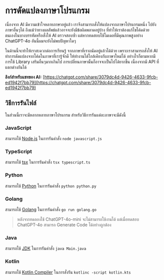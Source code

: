 # การดัดแปลงภาษาโปรแกรม

เนื่องจาก AI มีความเข้าใจหลายภาษาอยู่แล้ว เราจึงสามารถสั่งให้แปลงจากภาษาโปรแกรมหนึ่ง ไปยังภาษาอื่นๆได้ ถึงแม้ว่าทางผลลัพธ์แล้วอาจจะยังมีข้อผิดพลาดอยู่บ้าง ที่ทำให้เราต้องแก้ไขโค้ดด้วยตนเองในบางบรรทัดหรือสั่งให้ AI ตรวจสอบซ้ำ แต่หากทดสอบใช้โมเดลที่มีคุณภาพสูงอย่าง ChatGPT-4o อันนี้ผมจะยังไม่พบปัญหาใดๆ

ในด้านนี้จะทำให้เราสะดวกต่อการเรียนรู้ จากภาษาที่เราถนัดอยู่แล้วได้ด้วย เพราะเราสามารถสั่งให้ AI ทำการดัดแปลงจากโค้ดในภาษาที่เรารู้จักดี ให้ทำงานได้ใกล้เคียงกับภาษาใหม่ได้ อย่างไรก็ตามหากมีการใช้ Library เสริมอื่นๆมากเกินไป การเปลี่ยนภาษานั้นก็อาจจะเป็นไปได้ยากขึ้น เนื่องจากมี API ที่แตกต่างกันได้

**ลิงก์สำหรับแชทของ AI:** [https://chatgpt.com/share/3079dc4d-9426-4633-9fcb-ed1942f7bb79](https://chatgpt.com/share/3079dc4d-9426-4633-9fcb-ed1942f7bb79)

## วิธีการรันไฟล์

ในส่วนนี้เราจะมีหลากหลายภาษาโปรแกรม สำหรับวิธีการรันแต่ละภาษาจะมีดังนี้

### JavaScript

สามารถใช้ [Node.js](https://nodejs.org/en) ในการรันคำสั่ง `node javascript.js`

### TypeScript

สามารถใช้ [tsx](https://tsx.is/) ในการรันคำสั่ง `tsx typescript.ts`

### Python

สามารถใช้ [Python](https://www.python.org/) ในการรันคำสั่ง `python python.py`

### Golang

สามารถใช้ [Golang](https://go.dev/) ในการรันคำสั่ง `go run golang.go`

> หลังจากทดลองใช้ ChatGPT-4o-mini จะไม่สามารถใช้งานได้ แต่เมื่อทดสอบ ChatGPT-4o สามารถ Generate Code ได้อย่างถูกต้อง

### Java

สามารถใช้ [JDK](https://www.oracle.com/java/technologies/downloads/) ในการรันคำสั่ง `java Main.java`

### Kotlin

สามารถใช้ [Kotlin Compiler](https://kotlinlang.org/docs/command-line.html) ในการสั่งรัน `kotlinc -script kotlin.kts`
